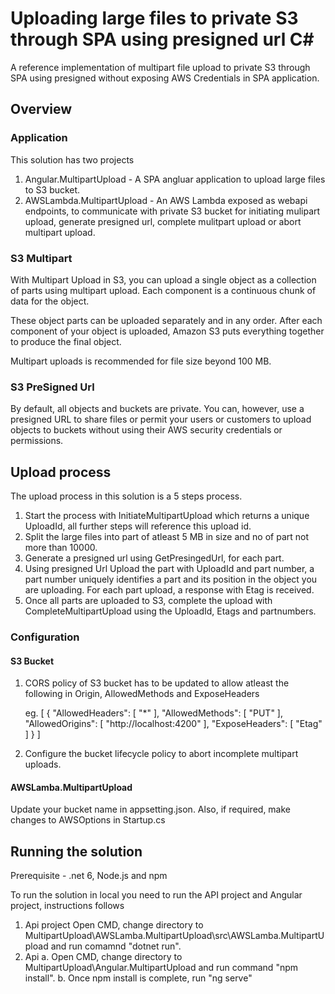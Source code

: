 # Uploading large files to private S3 through SPA using presigned url C# #

A reference implementation of multipart file upload to private S3 through SPA using presigned without exposing AWS Credentials in SPA application.

## Overview ##

### Application ###

This solution has two projects
  1. Angular.MultipartUpload - A SPA angluar application to upload large files to S3 bucket.
  2. AWSLambda.MultipartUpload - An AWS Lambda exposed as webapi endpoints, to communicate with private S3 bucket for initiating mulipart upload, generate presigned url, complete mulitpart upload or abort multipart upload.

### S3 Multipart ###

With Multipart Upload in S3, you can upload a single object as a collection of parts using multipart upload. Each component is a continuous chunk of data for the object. 

These object parts can be uploaded separately and in any order. After each component of your object is uploaded, Amazon S3 puts everything together to produce the final object.

Multipart uploads is recommended for file size beyond 100 MB.

	

### S3 PreSigned Url ###

By default, all objects and buckets are private. You can, however, use a presigned URL to share files or permit your users or customers to upload objects to buckets without using their AWS security credentials or permissions.


## Upload process ##
The upload process in this solution is a 5 steps process. 

1. Start the process with InitiateMultipartUpload which returns a unique UploadId, all further steps will reference this upload id. 
2. Split the large files into part of atleast 5 MB in size and no of part not more than 10000.
3. Generate a presigned url using GetPresingedUrl, for each part.
4. Using presigned Url Upload the part with UploadId and part number, a part number uniquely identifies a part and its position in the object you are uploading. 
For each part upload, a response with Etag is received.
5. Once all parts are uploaded to S3, complete the upload with CompleteMultipartUpload using the UploadId, Etags and partnumbers.

### Configuration ###

#### S3 Bucket ####

1.	CORS policy of S3 bucket has to be updated to allow atleast the following in Origin, AllowedMethods and ExposeHeaders

	eg.
	[
		{
			"AllowedHeaders": [
				"*"
			],
			"AllowedMethods": [
				"PUT"
			],
			"AllowedOrigins": [
				"http://localhost:4200"
			],
			"ExposeHeaders": [
				"Etag"
			]
		}
	]

2.	Configure the bucket lifecycle policy to abort incomplete multipart uploads.


#### AWSLamba.MultipartUpload  ####

Update your bucket name in appsetting.json.
Also, if required, make changes to AWSOptions in Startup.cs

## Running the solution ##

Prerequisite - .net 6, Node.js and npm

To run the solution in local you need to run the API project and Angular project, instructions follows

1. Api project 
		Open CMD, change directory to MultipartUpload\AWSLamba.MultipartUpload\src\AWSLamba.MultipartUpload and run comamnd "dotnet run".
2. Api
		a. Open CMD, change directory to MultipartUpload\Angular.MultipartUpload and run command "npm install".
		b. Once npm install is complete, run "ng serve"
	   
